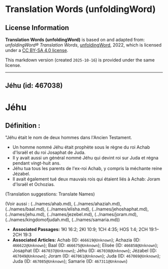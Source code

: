 # Translation Words (unfoldingWord)

## License Information

**Translation Words (unfoldingWord)** is based on and adapted from: _unfoldingWord® Translation Words_, [unfoldingWord](https://unfoldingword.org/utw), 2022, which is licensed under a [CC BY-SA 4.0 license](https://creativecommons.org/licenses/by-sa/4.0/legalcode.en).

This markdown version (created `2025-10-16`) is provided under the same license.



--------------------------------

## Jéhu (id: 467038)

Jéhu
====

Définition :
------------

"Jéhu était le nom de deux hommes dans l'Ancien Testament.

* Un homme nommé Jéhu était prophète sous le règne du roi Achab d'Israël et du roi Josaphat de Juda.
* Il y avait aussi un général nommé Jéhu qui devint roi sur Juda et régna pendant vingt\-huit ans.
* Jéhu tua tous les parents de l'ex\-roi Achab, y compris la méchante reine Jézabel.
* Il avait également tué deux mauvais rois qui étaient liés à Achab: Joram d'Israël et Ochozias.

(Translation suggestions: Translate Names)

(Voir aussi : (../names/ahab.md), (../names/ahaziah.md), (../names/baal.md), (../names/elisha.md), (../names/jehoshaphat.md), (../names/jehu.md), (../names/jezebel.md), (../names/joram.md), (../names/kingdomofjudah.md), (../names/samaria.md))

* **Associated Passages:** 1KI 16:2; 2KI 10:9; 1CH 4:35; HOS 1:4; 2CH 19:1–2CH 19:3
* **Associated Articles:** Achab (ID: `466619@Unknown`); Achazia (ID: `466622@Unknown`); Baal (ID: `466675@Unknown`); Elisée (ID: `466858@Unknown`); Josaphat (ID: `467037@Unknown`); Jéhu (ID: `467038@Unknown`); Jézabel (ID: `467049@Unknown`); Joram (ID: `467061@Unknown`); Juda (ID: `467069@Unknown`); Juda (ID: `467085@Unknown`); Samarie (ID: `467311@Unknown`)

